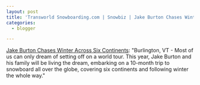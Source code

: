```yaml
---
layout: post
title: 'Transworld Snowboarding.com | Snowbiz | Jake Burton Chases Winter Across Six Continents'
categories:
  - blogger

---
```


[Jake Burton Chases Winter Across Six Continents](http://www.transworldsnowboarding.com/snow/snowbiz/article/0,13009,460975,00.html): "Burlington, VT - Most of us can only dream of setting off on a world tour. This year, Jake Burton and his family will be living the dream, embarking on a 10-month trip to snowboard all over the globe, covering six continents and following winter the whole way."
